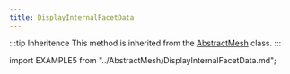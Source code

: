 ```yaml
---
title: DisplayInternalFacetData
---
```


:::tip Inheritence
This method is inherited from the [AbstractMesh](../AbstractMesh/AbstractMesh_.md) class.
:::

import EXAMPLE5 from "../AbstractMesh/DisplayInternalFacetData.md";

<EXAMPLE5 />
